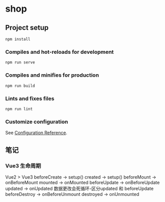 # shop

## Project setup
```
npm install
```

### Compiles and hot-reloads for development
```
npm run serve
```

### Compiles and minifies for production
```
npm run build
```

### Lints and fixes files
```
npm run lint
```

### Customize configuration
See [Configuration Reference](https://cli.vuejs.org/config/).

## 笔记

### Vue3 生命周期
Vue2        >        Vue3
beforeCreate    ->  setup()
created         ->  setup()
beforeMount     ->  onBeforeMount
mounted         ->  onMounted
beforeUpdate    ->  onBeforeUpdate
updated         ->  onUpdated       数据更改会死循环-区分updated 和 beforeUpdate
beforeDestroy   ->  onBeforeUnmount
destroyed       ->  onUnmounted
